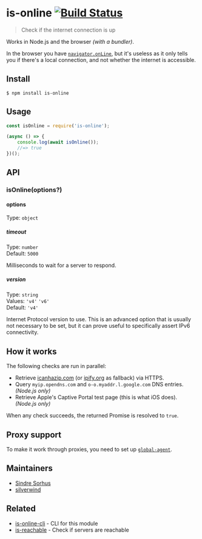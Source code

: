 # is-online [![Build Status](https://travis-ci.com/sindresorhus/is-online.svg?branch=master)](https://travis-ci.com/github/sindresorhus/is-online)

> Check if the internet connection is up

Works in Node.js and the browser *(with a bundler)*.

In the browser you have [`navigator.onLine`](https://developer.mozilla.org/en-US/docs/Web/API/NavigatorOnLine.onLine), but it's useless as it only tells you if there's a local connection, and not whether the internet is accessible.

## Install

```
$ npm install is-online
```

## Usage

```js
const isOnline = require('is-online');

(async () => {
	console.log(await isOnline());
	//=> true
})();
```

## API

### isOnline(options?)

#### options

Type: `object`

##### timeout

Type: `number`\
Default: `5000`

Milliseconds to wait for a server to respond.

##### version

Type: `string`\
Values: `'v4'` `'v6'`\
Default: `'v4'`

Internet Protocol version to use. This is an advanced option that is usually not necessary to be set, but it can prove useful to specifically assert IPv6 connectivity.

## How it works

The following checks are run in parallel:

- Retrieve [icanhazip.com](https://github.com/major/icanhaz) (or [ipify.org](https://www.ipify.org) as fallback) via HTTPS.
- Query `myip.opendns.com` and `o-o.myaddr.l.google.com` DNS entries. *(Node.js only)*
- Retrieve Apple's Captive Portal test page (this is what iOS does). *(Node.js only)*

When any check succeeds, the returned Promise is resolved to `true`.

## Proxy support

To make it work through proxies, you need to set up [`global-agent`](https://github.com/gajus/global-agent).

## Maintainers

- [Sindre Sorhus](https://github.com/sindresorhus)
- [silverwind](https://github.com/silverwind)

## Related

- [is-online-cli](https://github.com/sindresorhus/is-online-cli) - CLI for this module
- [is-reachable](https://github.com/sindresorhus/is-reachable) - Check if servers are reachable
